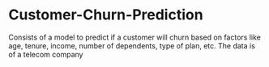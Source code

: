 # Customer-Churn-Prediction
Consists of a model to predict if a customer will churn based on factors like age, tenure, income, number of dependents, type of plan, etc. The data is of a telecom company
